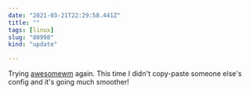 ```yaml
---
date: "2021-03-21T22:29:58.441Z"
title: ""
tags: [linux]
slug: "80998"
kind: "update"

---
```

Trying [awesomewm](https://awesomewm.org/) again. This time I didn't copy-paste someone else's config and it's going much smoother!
